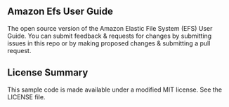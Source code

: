 ## Amazon Efs User Guide

The open source version of the Amazon Elastic File System (EFS) User Guide. You can submit feedback & requests for changes by submitting issues in this repo or by making proposed changes & submitting a pull request.

## License Summary

This sample code is made available under a modified MIT license. See the LICENSE file.

